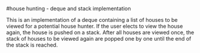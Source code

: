 #house hunting - deque and stack implementation

This is an implementation of a deque containing a list of houses to be viewed for a potential house hunter.  If the user elects to view the house again, the house is pushed on a stack.  After all houses are viewed once, the stack of houses to be viewed again are popped one by one until the end of the stack is reached.
